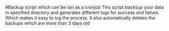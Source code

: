 #Backup script which can be ran as a cronjob 
This script backsup your data in specified directory and generates different logs for success and failure. Which makes it easy to log the process. It also automatically deletes the backups which are more than 3 days old
